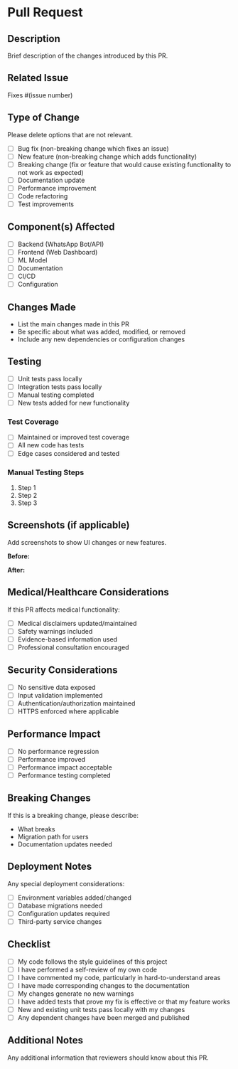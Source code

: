 # Pull Request

## Description
Brief description of the changes introduced by this PR.

## Related Issue
Fixes #(issue number)

## Type of Change
Please delete options that are not relevant.

- [ ] Bug fix (non-breaking change which fixes an issue)
- [ ] New feature (non-breaking change which adds functionality)
- [ ] Breaking change (fix or feature that would cause existing functionality to not work as expected)
- [ ] Documentation update
- [ ] Performance improvement
- [ ] Code refactoring
- [ ] Test improvements

## Component(s) Affected
- [ ] Backend (WhatsApp Bot/API)
- [ ] Frontend (Web Dashboard)
- [ ] ML Model
- [ ] Documentation
- [ ] CI/CD
- [ ] Configuration

## Changes Made
- List the main changes made in this PR
- Be specific about what was added, modified, or removed
- Include any new dependencies or configuration changes

## Testing
- [ ] Unit tests pass locally
- [ ] Integration tests pass locally
- [ ] Manual testing completed
- [ ] New tests added for new functionality

### Test Coverage
- [ ] Maintained or improved test coverage
- [ ] All new code has tests
- [ ] Edge cases considered and tested

### Manual Testing Steps
1. Step 1
2. Step 2
3. Step 3

## Screenshots (if applicable)
Add screenshots to show UI changes or new features.

**Before:**
<!-- Add screenshot of before state -->

**After:**
<!-- Add screenshot of after state -->

## Medical/Healthcare Considerations
If this PR affects medical functionality:
- [ ] Medical disclaimers updated/maintained
- [ ] Safety warnings included
- [ ] Evidence-based information used
- [ ] Professional consultation encouraged

## Security Considerations
- [ ] No sensitive data exposed
- [ ] Input validation implemented
- [ ] Authentication/authorization maintained
- [ ] HTTPS enforced where applicable

## Performance Impact
- [ ] No performance regression
- [ ] Performance improved
- [ ] Performance impact acceptable
- [ ] Performance testing completed

## Breaking Changes
If this is a breaking change, please describe:
- What breaks
- Migration path for users
- Documentation updates needed

## Deployment Notes
Any special deployment considerations:
- [ ] Environment variables added/changed
- [ ] Database migrations needed
- [ ] Configuration updates required
- [ ] Third-party service changes

## Checklist
- [ ] My code follows the style guidelines of this project
- [ ] I have performed a self-review of my own code
- [ ] I have commented my code, particularly in hard-to-understand areas
- [ ] I have made corresponding changes to the documentation
- [ ] My changes generate no new warnings
- [ ] I have added tests that prove my fix is effective or that my feature works
- [ ] New and existing unit tests pass locally with my changes
- [ ] Any dependent changes have been merged and published

## Additional Notes
Any additional information that reviewers should know about this PR.